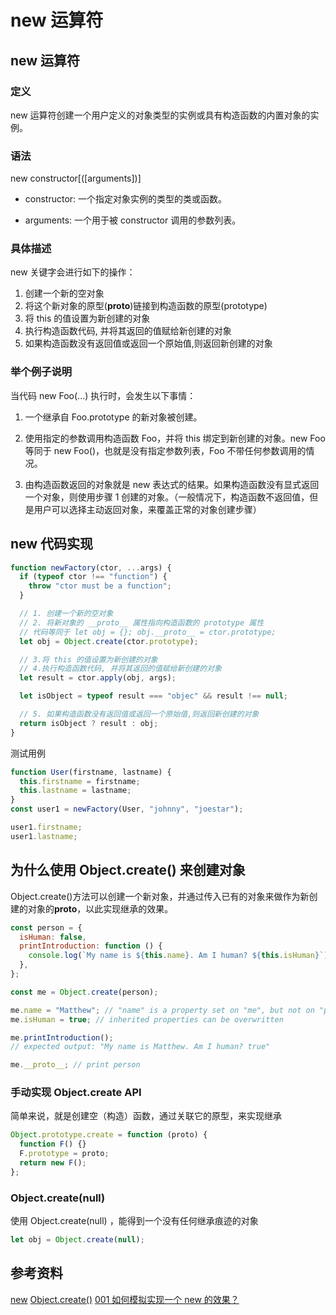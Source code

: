 # new 运算符

## new 运算符

### 定义

new 运算符创建一个用户定义的对象类型的实例或具有构造函数的内置对象的实例。

### 语法

new constructor[([arguments])]

- constructor: 一个指定对象实例的类型的类或函数。

- arguments: 一个用于被 constructor 调用的参数列表。

### 具体描述

new 关键字会进行如下的操作：

1. 创建一个新的空对象
2. 将这个新对象的原型(**proto**)链接到构造函数的原型(prototype)
3. 将 this 的值设置为新创建的对象
4. 执行构造函数代码, 并将其返回的值赋给新创建的对象
5. 如果构造函数没有返回值或返回一个原始值,则返回新创建的对象

### 举个例子说明

当代码 new Foo(...) 执行时，会发生以下事情：

1. 一个继承自 Foo.prototype 的新对象被创建。

2. 使用指定的参数调用构造函数 Foo，并将 this 绑定到新创建的对象。new Foo 等同于 new Foo()，也就是没有指定参数列表，Foo 不带任何参数调用的情况。

3. 由构造函数返回的对象就是 new 表达式的结果。如果构造函数没有显式返回一个对象，则使用步骤 1 创建的对象。（一般情况下，构造函数不返回值，但是用户可以选择主动返回对象，来覆盖正常的对象创建步骤）

## new 代码实现

```js
function newFactory(ctor, ...args) {
  if (typeof ctor !== "function") {
    throw "ctor must be a function";
  }

  // 1. 创建一个新的空对象
  // 2. 将新对象的 __proto__ 属性指向构造函数的 prototype 属性
  // 代码等同于 let obj = {}; obj.__proto__ = ctor.prototype;
  let obj = Object.create(ctor.prototype);

  // 3.将 this 的值设置为新创建的对象
  // 4.执行构造函数代码, 并将其返回的值赋给新创建的对象
  let result = ctor.apply(obj, args);

  let isObject = typeof result === "objec" && result !== null;

  // 5. 如果构造函数没有返回值或返回一个原始值,则返回新创建的对象
  return isObject ? result : obj;
}
```

测试用例

```js
function User(firstname, lastname) {
  this.firstname = firstname;
  this.lastname = lastname;
}
const user1 = newFactory(User, "johnny", "joestar");

user1.firstname;
user1.lastname;
```

## 为什么使用 Object.create() 来创建对象

Object.create()方法可以创建一个新对象，并通过传入已有的对象来做作为新创建的对象的**proto**，以此实现继承的效果。

```js
const person = {
  isHuman: false,
  printIntroduction: function () {
    console.log(`My name is ${this.name}. Am I human? ${this.isHuman}`);
  },
};

const me = Object.create(person);

me.name = "Matthew"; // "name" is a property set on "me", but not on "person"
me.isHuman = true; // inherited properties can be overwritten

me.printIntroduction();
// expected output: "My name is Matthew. Am I human? true"

me.__proto__; // print person
```

### 手动实现 Object.create API

简单来说，就是创建空（构造）函数，通过关联它的原型，来实现继承

```js
Object.prototype.create = function (proto) {
  function F() {}
  F.prototype = proto;
  return new F();
};
```

### Object.create(null)

使用 Object.create(null) ，能得到一个没有任何继承痕迹的对象

```js
let obj = Object.create(null);
```

## 参考资料

[new](https://developer.mozilla.org/zh-CN/docs/Web/JavaScript/Reference/Operators/new)
[Object.create()](https://developer.mozilla.org/zh-CN/docs/Web/JavaScript/Reference/Global_Objects/Object/create)
[001 如何模拟实现一个 new 的效果？](http://47.98.159.95/my_blog/blogs/javascript/js-api/001.html)
